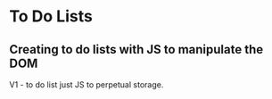 # To Do Lists
## Creating to do lists with JS to manipulate the DOM
V1 - to do list just JS to perpetual storage.
